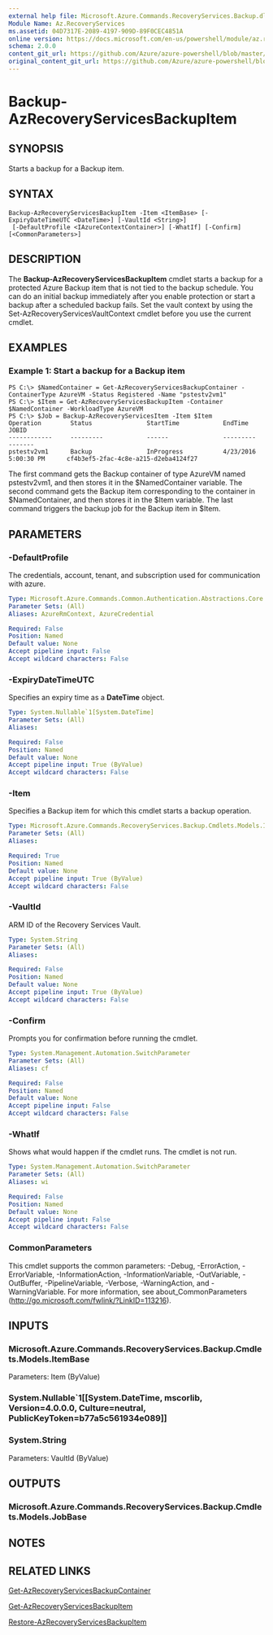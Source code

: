 ```yaml
---
external help file: Microsoft.Azure.Commands.RecoveryServices.Backup.dll-Help.xml
Module Name: Az.RecoveryServices
ms.assetid: 04D7317E-2089-4197-909D-89F0CEC4851A
online version: https://docs.microsoft.com/en-us/powershell/module/az.recoveryservices.backup/backup-azrecoveryservicesbackupitem
schema: 2.0.0
content_git_url: https://github.com/Azure/azure-powershell/blob/master/src/ResourceManager/RecoveryServices/Commands.RecoveryServices/help/Backup-AzRecoveryServicesBackupItem.md
original_content_git_url: https://github.com/Azure/azure-powershell/blob/master/src/ResourceManager/RecoveryServices/Commands.RecoveryServices/help/Backup-AzRecoveryServicesBackupItem.md
---
```


# Backup-AzRecoveryServicesBackupItem

## SYNOPSIS
Starts a backup for a Backup item.

## SYNTAX

```
Backup-AzRecoveryServicesBackupItem -Item <ItemBase> [-ExpiryDateTimeUTC <DateTime>] [-VaultId <String>]
 [-DefaultProfile <IAzureContextContainer>] [-WhatIf] [-Confirm] [<CommonParameters>]
```

## DESCRIPTION
The **Backup-AzRecoveryServicesBackupItem** cmdlet starts a backup for a protected Azure Backup item that is not tied to the backup schedule.
You can do an initial backup immediately after you enable protection or start a backup after a scheduled backup fails.
Set the vault context by using the Set-AzRecoveryServicesVaultContext cmdlet before you use the current cmdlet.

## EXAMPLES

### Example 1: Start a backup for a Backup item
```
PS C:\> $NamedContainer = Get-AzRecoveryServicesBackupContainer -ContainerType AzureVM -Status Registered -Name "pstestv2vm1" 
PS C:\> $Item = Get-AzRecoveryServicesBackupItem -Container $NamedContainer -WorkloadType AzureVM 
PS C:\> $Job = Backup-AzRecoveryServicesItem -Item $Item
Operation        Status               StartTime            EndTime                   JOBID                           
------------     ---------            ------               ---------                 -------                                         
pstestv2vm1      Backup               InProgress           4/23/2016 5:00:30 PM      cf4b3ef5-2fac-4c8e-a215-d2eba4124f27
```

The first command gets the Backup container of type AzureVM named pstestv2vm1, and then stores it in the $NamedContainer variable.
The second command gets the Backup item corresponding to the container in $NamedContainer, and then stores it in the $Item variable.
The last command triggers the backup job for the Backup item in $Item.

## PARAMETERS

### -DefaultProfile
The credentials, account, tenant, and subscription used for communication with azure.

```yaml
Type: Microsoft.Azure.Commands.Common.Authentication.Abstractions.Core.IAzureContextContainer
Parameter Sets: (All)
Aliases: AzureRmContext, AzureCredential

Required: False
Position: Named
Default value: None
Accept pipeline input: False
Accept wildcard characters: False
```

### -ExpiryDateTimeUTC
Specifies an expiry time as a **DateTime** object.

```yaml
Type: System.Nullable`1[System.DateTime]
Parameter Sets: (All)
Aliases:

Required: False
Position: Named
Default value: None
Accept pipeline input: True (ByValue)
Accept wildcard characters: False
```

### -Item
Specifies a Backup item for which this cmdlet starts a backup operation.

```yaml
Type: Microsoft.Azure.Commands.RecoveryServices.Backup.Cmdlets.Models.ItemBase
Parameter Sets: (All)
Aliases:

Required: True
Position: Named
Default value: None
Accept pipeline input: True (ByValue)
Accept wildcard characters: False
```

### -VaultId
ARM ID of the Recovery Services Vault.

```yaml
Type: System.String
Parameter Sets: (All)
Aliases:

Required: False
Position: Named
Default value: None
Accept pipeline input: True (ByValue)
Accept wildcard characters: False
```

### -Confirm
Prompts you for confirmation before running the cmdlet.

```yaml
Type: System.Management.Automation.SwitchParameter
Parameter Sets: (All)
Aliases: cf

Required: False
Position: Named
Default value: None
Accept pipeline input: False
Accept wildcard characters: False
```

### -WhatIf
Shows what would happen if the cmdlet runs. The cmdlet is not run.

```yaml
Type: System.Management.Automation.SwitchParameter
Parameter Sets: (All)
Aliases: wi

Required: False
Position: Named
Default value: None
Accept pipeline input: False
Accept wildcard characters: False
```

### CommonParameters
This cmdlet supports the common parameters: -Debug, -ErrorAction, -ErrorVariable, -InformationAction, -InformationVariable, -OutVariable, -OutBuffer, -PipelineVariable, -Verbose, -WarningAction, and -WarningVariable. For more information, see about_CommonParameters (http://go.microsoft.com/fwlink/?LinkID=113216).

## INPUTS

### Microsoft.Azure.Commands.RecoveryServices.Backup.Cmdlets.Models.ItemBase
Parameters: Item (ByValue)

### System.Nullable`1[[System.DateTime, mscorlib, Version=4.0.0.0, Culture=neutral, PublicKeyToken=b77a5c561934e089]]

### System.String
Parameters: VaultId (ByValue)

## OUTPUTS

### Microsoft.Azure.Commands.RecoveryServices.Backup.Cmdlets.Models.JobBase

## NOTES

## RELATED LINKS

[Get-AzRecoveryServicesBackupContainer](./Get-AzRecoveryServicesBackupContainer.md)

[Get-AzRecoveryServicesBackupItem](./Get-AzRecoveryServicesBackupItem.md)

[Restore-AzRecoveryServicesBackupItem](./Restore-AzRecoveryServicesBackupItem.md)


